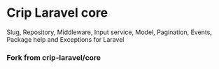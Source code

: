 # Crip Laravel core

Slug, Repository, Middleware, Input service, Model, Pagination, Events, Package help and Exceptions for Laravel

### Fork from crip-laravel/core 
